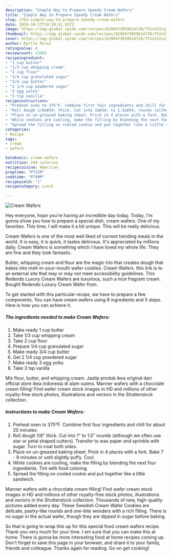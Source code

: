 ```yaml
---
description: "Simple Way to Prepare Speedy Cream Wafers"
title: "Simple Way to Prepare Speedy Cream Wafers"
slug: 2763-simple-way-to-prepare-speedy-cream-wafers
date: 2020-10-17T19:20:51.837Z
image: https://img-global.cpcdn.com/recipes/6290473059614720/751x532cq70/cream-wafers-recipe-main-photo.jpg
thumbnail: https://img-global.cpcdn.com/recipes/6290473059614720/751x532cq70/cream-wafers-recipe-main-photo.jpg
cover: https://img-global.cpcdn.com/recipes/6290473059614720/751x532cq70/cream-wafers-recipe-main-photo.jpg
author: Myrtle Perez
ratingvalue: 4
reviewcount: 13403
recipeingredient:
- "1 cup butter"
- "1/3 cup whipping cream"
- "2 cup flour"
- "1/4 cup granulated sugar"
- "3/4 cup butter"
- "2 1/4 cup powdered sugar"
- "3 egg yolks"
- "3 tsp vanilla"
recipeinstructions:
- "Preheat oven to 375°F. Combine first four ingredients and chill for about 20 minutes."
- "Roll dough 1/8&#34; thick. Cut into 1&#34; to 1.5&#34; rounds (although we often use star or petal shaped cutters). Transfer to wax paper and sprinkle with sugar. Turn to coat both sides."
- "Place on un-greased baking sheet. Prick in 4 places with a fork. Bake 7 - 9 minutes or until slightly puffy. Cool."
- "While cookies are cooling, make the filling by blending the next four ingredients. Tint with food coloring."
- "Spread the filling on cooled cookie and put together like a little sandwich."
categories:
- Recipe
tags:
- cream
- wafers

katakunci: cream wafers 
nutrition: 244 calories
recipecuisine: American
preptime: "PT15M"
cooktime: "PT49M"
recipeyield: "1"
recipecategory: Lunch

---
```



![Cream Wafers](https://img-global.cpcdn.com/recipes/6290473059614720/751x532cq70/cream-wafers-recipe-main-photo.jpg)

Hey everyone, hope you're having an incredible day today. Today, I'm gonna show you how to prepare a special dish, cream wafers. One of my favorites. This time, I will make it a bit unique. This will be really delicious.

Cream Wafers is one of the most well liked of current trending meals in the world. It is easy, it is quick, it tastes delicious. It's appreciated by millions daily. Cream Wafers is something which I have loved my whole life. They are fine and they look fantastic.

Butter, whipping cream and flour are the magic trio that creates dough that bakes into melt-in-your-mouth wafer cookies. Cream Wafers. this link is to an external site that may or may not meet accessibility guidelines. This Redendo Luxury Cream Wafers are luxurious, such a nice fragrant cream. Bought Redendo Luxury Cream Wafer from.


To get started with this particular recipe, we have to prepare a few components. You can have cream wafers using 8 ingredients and 5 steps. Here is how you can achieve it.

<!--inarticleads1-->

##### The ingredients needed to make Cream Wafers:

1. Make ready 1 cup butter
1. Take 1/3 cup whipping cream
1. Take 2 cup flour
1. Prepare 1/4 cup granulated sugar
1. Make ready 3/4 cup butter
1. Get 2 1/4 cup powdered sugar
1. Make ready 3 egg yolks
1. Take 3 tsp vanilla


Mix flour, butter, and whipping cream. Jastip produk ikea original dari official store ikea indonesia di alam sutera. Manner wafers with a chocolate cream filling! Find wafer cream stock images in HD and millions of other royalty-free stock photos, illustrations and vectors in the Shutterstock collection. 

<!--inarticleads2-->

##### Instructions to make Cream Wafers:

1. Preheat oven to 375°F. Combine first four ingredients and chill for about 20 minutes.
1. Roll dough 1/8&#34; thick. Cut into 1&#34; to 1.5&#34; rounds (although we often use star or petal shaped cutters). Transfer to wax paper and sprinkle with sugar. Turn to coat both sides.
1. Place on un-greased baking sheet. Prick in 4 places with a fork. Bake 7 - 9 minutes or until slightly puffy. Cool.
1. While cookies are cooling, make the filling by blending the next four ingredients. Tint with food coloring.
1. Spread the filling on cooled cookie and put together like a little sandwich.


Manner wafers with a chocolate cream filling! Find wafer cream stock images in HD and millions of other royalty-free stock photos, illustrations and vectors in the Shutterstock collection. Thousands of new, high-quality pictures added every day. These Swedish Cream Wafer Cookies are delicate, pastry-like rounds and one-bite wonders with a rich filling. There is no sugar in the actual wafer, though they are dipped in sugar before baking. 

So that is going to wrap this up for this special food cream wafers recipe. Thank you very much for your time. I am sure that you can make this at home. There is gonna be more interesting food at home recipes coming up. Don't forget to save this page in your browser, and share it to your family, friends and colleague. Thanks again for reading. Go on get cooking!
